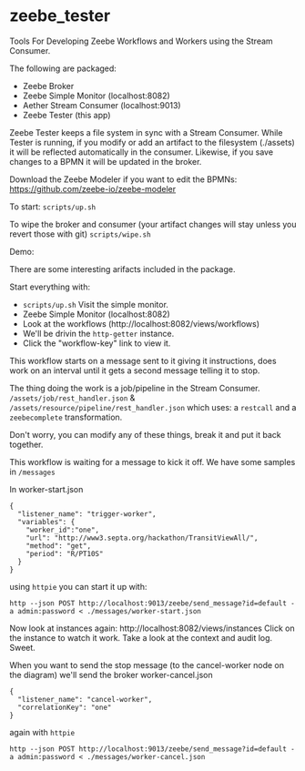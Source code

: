# zeebe_tester
Tools For Developing Zeebe Workflows and Workers using the Stream Consumer.

The following are packaged:
 - Zeebe Broker
 - Zeebe Simple Monitor (localhost:8082) 
 - Aether Stream Consumer (localhost:9013)
 - Zeebe Tester (this app)

Zeebe Tester keeps a file system in sync with a Stream Consumer. While Tester is running, if you modify or add an artifact to the filesystem (./assets) it will be reflected automatically in the consumer. Likewise, if you save changes to a BPMN it will be updated in the broker. 

Download the Zeebe Modeler if you want to edit the BPMNs:
https://github.com/zeebe-io/zeebe-modeler


To start:
`scripts/up.sh`

To wipe the broker and consumer (your artifact changes will stay unless you revert those with git)
`scripts/wipe.sh`


Demo:

There are some interesting arifacts included in the package. 

Start everything with:
- `scripts/up.sh`
Visit the simple monitor.
 - Zeebe Simple Monitor (localhost:8082) 
 - Look at the workflows (http://localhost:8082/views/workflows)
 - We'll be drivin the `http-getter` instance.
 - Click the "workflow-key" link to view it.

This workflow starts on a message sent to it giving it instructions, does work on an interval until it gets a second message telling it to stop.

The thing doing the work is a job/pipeline in the Stream Consumer.
`/assets/job/rest_handler.json`
&
`/assets/resource/pipeline/rest_handler.json`
which uses: a `restcall` and a `zeebecomplete` transformation.

Don't worry, you can modify any of these things, break it and put it back together.

This workflow is waiting for a message to kick it off. We have some samples in `/messages`

In worker-start.json
```
{
  "listener_name": "trigger-worker",
  "variables": {
    "worker_id":"one",
    "url": "http://www3.septa.org/hackathon/TransitViewAll/",
    "method": "get",
    "period": "R/PT10S"
  }
}
```
using `httpie` you can start it up with:
```
http --json POST http://localhost:9013/zeebe/send_message?id=default -a admin:password < ./messages/worker-start.json
```

Now look at instances again:
http://localhost:8082/views/instances
Click on the instance to watch it work.
Take a look at the context and audit log. Sweet.

When you want to send the stop message (to the cancel-worker node on the diagram) we'll send the broker worker-cancel.json
```
{
  "listener_name": "cancel-worker",
  "correlationKey": "one"
}
```

again with `httpie`
```
http --json POST http://localhost:9013/zeebe/send_message?id=default -a admin:password < ./messages/worker-cancel.json 

```
